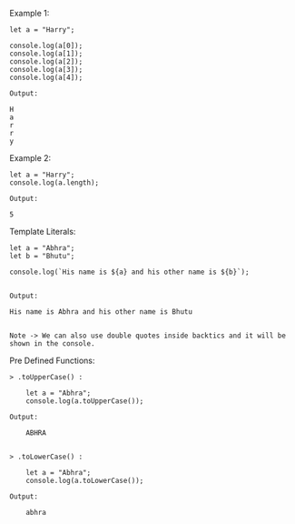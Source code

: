 Example 1:

    let a = "Harry";

    console.log(a[0]);
    console.log(a[1]);
    console.log(a[2]);
    console.log(a[3]);
    console.log(a[4]);

    Output:

    H
    a
    r
    r
    y

Example 2:

    let a = "Harry";
    console.log(a.length);

    Output:

    5


Template Literals:

    let a = "Abhra";
    let b = "Bhutu";

    console.log(`His name is ${a} and his other name is ${b}`);


    Output:

    His name is Abhra and his other name is Bhutu


    Note -> We can also use double quotes inside backtics and it will be shown in the console.



Pre Defined Functions:

    > .toUpperCase() :

        let a = "Abhra";
        console.log(a.toUpperCase());

    Output:

        ABHRA


    > .toLowerCase() :

        let a = "Abhra";
        console.log(a.toLowerCase());

    Output:

        abhra
